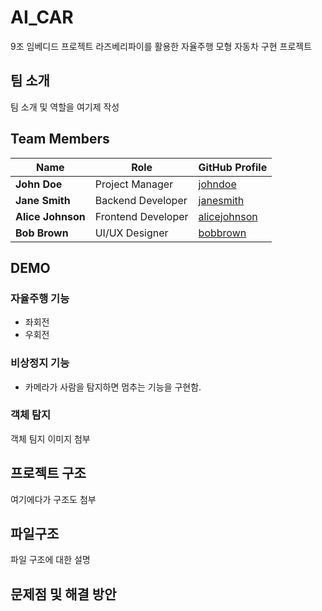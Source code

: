 # AI_CAR
9조 임베디드 프로젝트
라즈베리파이를 활용한 자율주행 모형 자동차 구현 프로젝트

## 팀 소개
팀 소개 및 역할을 여기제 작성

## Team Members

| Name                   | Role                | GitHub Profile                         |
|------------------------|---------------------|----------------------------------------|
| **John Doe**           | Project Manager     | [johndoe](https://github.com/johndoe)  |
| **Jane Smith**         | Backend Developer   | [janesmith](https://github.com/janesmith) |
| **Alice Johnson**      | Frontend Developer  | [alicejohnson](https://github.com/alicejohnson) |
| **Bob Brown**          | UI/UX Designer      | [bobbrown](https://github.com/bobbrown) |



## DEMO
### 자율주행 기능
- 좌회전
- 우회전

### 비상정지 기능 
- 카메라가 사람을 탐지하면 멈추는 기능을 구현함.

### 객체 탐지
객체 팀지 이미지 첨부

## 프로젝트 구조
여기에다가 구조도 첨부

## 파일구조
파일 구조에 대한 설명

## 문제점 및 해결 방안



